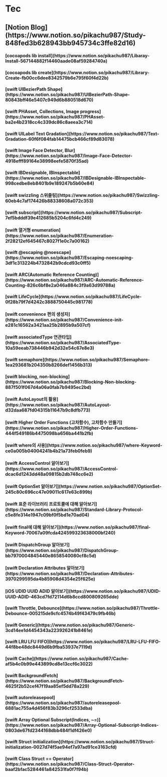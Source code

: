 <h1>Tec</h1>

<h2>[Notion Blog](https://www.notion.so/pikachu987/Study-848fed3b628943bb945734c3ffe82d16)</h2>

<h4>[cocoapods lib install](https://www.notion.so/pikachu987/Libaray-Install-567144882f14460aade08af59284740a)</h4>

<h4>[cocoapods lib create](https://www.notion.so/pikachu987/Library-Create-fb00cc6dee8342579b6e795f60f4d22b)</h4>

<h4>[swift UIBezierPath Shape](https://www.notion.so/pikachu987/UIBezierPath-Shape-80843bff46e5407c949d6b880518d670)</h4>

<h4>[swift PHAsset, Collections, Image progress](https://www.notion.so/pikachu987/PHAsset-ba2e4b2318cc4c339dc86c8aeea3c714)</h4>

<h4>[swift UILabel Text Gradation](https://www.notion.so/pikachu987/Text-Gradation-60f6f084fab14475bcb466cf89d83078)</h4>

<h4>[swift Image Face Detector, Blur](https://www.notion.so/pikachu987/Image-Face-Detector-4918efff89164e38998eefe5870f35ad)</h4>

<h4>[swift IBDesignable, IBInspectable](https://www.notion.so/pikachu987/IBDesignable-IBInspectable-998cedbe8eb8401b9e189247b5b60e84)</h4>
    
<h4>[swift swizzling 스위즐링](https://www.notion.so/pikachu987/Swizzling-60eb4c7af174426b88338608a072c353)</h4>
    
<h4>[swift subscript](https://www.notion.so/pikachu987/Subscript-7ef5bdddf39e412685b5204c6fd4c249)</h4>
    
<h4>[swift 열거형 enumeration](https://www.notion.so/pikachu987/Enumeration-2f28212ef645467c8027f1e0c7a00162)</h4>

<h4>[swift @escaping @noescape](https://www.notion.so/pikachu987/Escaping-noescaping-3df1c313224b4732842b9cdcd93c0ff5)</h4>

<h4>[swift ARC(Automatic Reference Counting)](https://www.notion.so/pikachu987/ARC-Automatic-Reference-Counting-826c6bf8e2a046a884c3f9a63d99788a)</h4>

<h4>[swift LifeCycle](https://www.notion.so/pikachu987/LifeCycle-0f28b79f7d4242c3888750445c981778)</h4>

<h4>[swift convenience 편의 생성자](https://www.notion.so/pikachu987/Convenience-init-e281c16562a3421aa25b2895b9a507cf)</h4>

<h4>[swift associatedType 연관타입](https://www.notion.so/pikachu987/AssociatedType-10a59eeab738446b942d32e54c67e8e3)</h4>

<h4>[swift semaphore](https://www.notion.so/pikachu987/Semaphore-1ea293681b204350b8266def1456b313)</h4>

<h4>[swift blocking, non-blocking](https://www.notion.so/pikachu987/Blocking-Non-blocking-887f501f067d4a06a0fab7b9495ec2bd)</h4>

<h4>[swift AutoLayout의 활용](https://www.notion.so/pikachu987/AutoLayout-d32daa687fd04315b11647b9c8dfb773)</h4>

<h4>[swift Higher Order Functions (고차함수), 고차함수 만들기](https://www.notion.so/pikachu987/Higher-Order-Functions-444f549186b4475098ba656ba441b2fb)</h4>

<h4>[swift where의 사용](https://www.notion.so/pikachu987/where-Keyword-ce0a005b04004241b4b21a73feb0feb9)</h4>

<h4>[swift AccessControl 알아보기](https://www.notion.so/pikachu987/AccessControl-dcac6d1243dd48a09815b2db748cc6e2)</h4>

<h4>[swift OptionSet 알아보기](https://www.notion.so/pikachu987/OptionSet-245c80c696cc47e09011c617e63c899b)</h4>

<h4>[swift 표준 라이브러리 프로토콜에 대해 알아보기](https://www.notion.so/pikachu987/Standard-Library-Protocol-c5e8fe314e1947c09bf0f5bd1e70ad04)</h4>

<h4>[swift final에 대해 알아보기](https://www.notion.so/pikachu987/final-Keyword-70067a09fcda424599323638000bf240)</h4>

<h4>[swift DispatchGroup 알아보기](https://www.notion.so/pikachu987/DispatchGroup-bb7970004845440e8658540080cf8c5d)</h4>

<h4>[swift Declaration Attributes 알아보기](https://www.notion.so/pikachu987/Declaration-Attributes-3970299595da4b85908d4354e25f625e)</h4>

<h4>[iOS UDID UUID ADID 알아보기](https://www.notion.so/pikachu987/UDID-UUID-ADID-463cd7fd72114d6b8ccd800809265dde)</h4>

<h4>[swift Throttle, Debounce](https://www.notion.so/pikachu987/Throttle-Debounce-005215de9cfc4574b49f43479c9fb46b)</h4>

<h4>[swift Generic](https://www.notion.so/pikachu987/Generic-3cd14ee1d4454343a223926241b8461e)</h4>

<h4>[swift LRU LFU FIFO](https://www.notion.so/pikachu987/LRU-LFU-FIFO-44f8be48dc8449d6b9fba53937e7119d)</h4>

<h4>[swift Cache](https://www.notion.so/pikachu987/Cache-af5b4c0b99e443899cd8e13ccf6c3022)</h4>

<h4>[swift BackgroundFetch](https://www.notion.so/pikachu987/BackgroundFetch-4625f2b52cef47f19aa85ef5dd78a229)</h4>

<h4>[swift autoreleasepool](https://www.notion.so/pikachu987/autoreleasepool-6881ac755a4d456f83b3296cf2533dba)</h4>

<h4>[swift Array Optional Subscript(Indices, ~=)](https://www.notion.so/pikachu987/Array-Optional-Subscript-Indices-0803de67fd2344168dbb484f1df426e0)</h4>

<h4>[swift Struct initialization](https://www.notion.so/pikachu987/Struct-initialization-0027d74f5ae94ef7a97ad91ce3163cfd)</h4>

<h4>[swift Class Struct == Operator](https://www.notion.so/pikachu987/Class-Struct-Operator-baaf2bfac5284461a842531fa0f7f94b)</h4>
